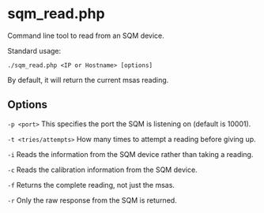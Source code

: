 # sqm_read.php

Command line tool to read from an SQM device.

Standard usage:
```
./sqm_read.php <IP or Hostname> [options]
```

By default, it will return the current msas reading.

## Options

```-p <port>```
This specifies the port the SQM is listening on (default is 10001).

```-t <tries/attempts>```
How many times to attempt a reading before giving up.

```-i```
Reads the information from the SQM device rather than taking a reading.

```-c```
Reads the calibration information from the SQM device.

```-f```
Returns the complete reading, not just the msas.

```-r```
Only the raw response from the SQM is returned.